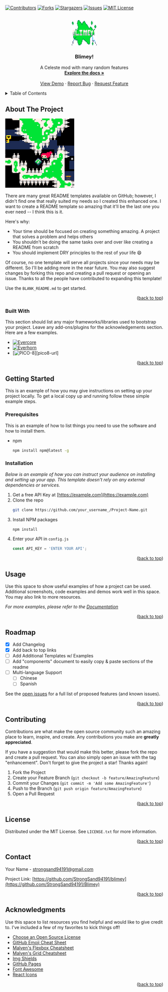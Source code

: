 <a name="readme-top"></a>

<!-- PROJECT SHIELDS -->
<!--
*** I'm using markdown "reference style" links for readability.
*** Reference links are enclosed in brackets [ ] instead of parentheses ( ).
*** See the bottom of this document for the declaration of the reference variables
*** for contributors-url, forks-url, etc. This is an optional, concise syntax you may use.
*** https://www.markdownguide.org/basic-syntax/#reference-style-links
-->
[![Contributors][contributors-shield]][contributors-url]
[![Forks][forks-shield]][forks-url]
[![Stargazers][stars-shield]][stars-url]
[![Issues][issues-shield]][issues-url]
[![MIT License][license-shield]][license-url]



<!-- PROJECT LOGO -->
<br />
<div align="center">
  <a href="https://github.com/StrongSand94191/Blimey">
    <img src="images/logo.png" alt="Logo" width="80" height="80">
  </a>

  <h3 align="center">Blimey!</h3>

  <p align="center">
    A Celeste mod with many random features
    <br />
    <a href="https://github.com/StrongSand94191/Blimey"><strong>Explore the docs »</strong></a>
    <br />
    <br />
    <a href="https://github.com/StrongSand94191/Blimey">View Demo</a>
    ·
    <a href="https://github.com/StrongSand94191/Blimey/issues">Report Bug</a>
    ·
    <a href="https://github.com/StrongSand94191/Blimey/issues">Request Feature</a>
  </p>
</div>



<!-- TABLE OF CONTENTS -->
<details>
  <summary>Table of Contents</summary>
  <ol>
    <li>
      <a href="#about-the-project">About The Project</a>
      <ul>
        <li><a href="#built-with">Built With</a></li>
      </ul>
    </li>
    <li>
      <a href="#getting-started">Getting Started</a>
      <ul>
        <li><a href="#prerequisites">Prerequisites</a></li>
        <li><a href="#installation">Installation</a></li>
      </ul>
    </li>
    <li><a href="#usage">Usage</a></li>
    <li><a href="#roadmap">Roadmap</a></li>
    <li><a href="#contributing">Contributing</a></li>
    <li><a href="#license">License</a></li>
    <li><a href="#contact">Contact</a></li>
    <li><a href="#acknowledgments">Acknowledgments</a></li>
  </ol>
</details>



<!-- ABOUT THE PROJECT -->
## About The Project

[![Product Name Screen Shot][product-screenshot]](https://example.com)

There are many great README templates available on GitHub; however, I didn't find one that really suited my needs so I created this enhanced one. I want to create a README template so amazing that it'll be the last one you ever need -- I think this is it.

Here's why:
* Your time should be focused on creating something amazing. A project that solves a problem and helps others
* You shouldn't be doing the same tasks over and over like creating a README from scratch
* You should implement DRY principles to the rest of your life :smile:

Of course, no one template will serve all projects since your needs may be different. So I'll be adding more in the near future. You may also suggest changes by forking this repo and creating a pull request or opening an issue. Thanks to all the people have contributed to expanding this template!

Use the `BLANK_README.md` to get started.

<p align="right">(<a href="#readme-top">back to top</a>)</p>



### Built With

This section should list any major frameworks/libraries used to bootstrap your project. Leave any add-ons/plugins for the acknowledgements section. Here are a few examples.

* [![Evercore][evercore-github]][evercore-url]
* [![Everhorn][everhorn-github]][everhorn-url]
* [![PICO-8][pico8-shield]][pico8-url]

<p align="right">(<a href="#readme-top">back to top</a>)</p>



<!-- GETTING STARTED -->
## Getting Started

This is an example of how you may give instructions on setting up your project locally.
To get a local copy up and running follow these simple example steps.

### Prerequisites

This is an example of how to list things you need to use the software and how to install them.
* npm
  ```sh
  npm install npm@latest -g
  ```

### Installation

_Below is an example of how you can instruct your audience on installing and setting up your app. This template doesn't rely on any external dependencies or services._

1. Get a free API Key at [https://example.com](https://example.com)
2. Clone the repo
   ```sh
   git clone https://github.com/your_username_/Project-Name.git
   ```
3. Install NPM packages
   ```sh
   npm install
   ```
4. Enter your API in `config.js`
   ```js
   const API_KEY = 'ENTER YOUR API';
   ```

<p align="right">(<a href="#readme-top">back to top</a>)</p>



<!-- USAGE EXAMPLES -->
## Usage

Use this space to show useful examples of how a project can be used. Additional screenshots, code examples and demos work well in this space. You may also link to more resources.

_For more examples, please refer to the [Documentation](https://example.com)_

<p align="right">(<a href="#readme-top">back to top</a>)</p>



<!-- ROADMAP -->
## Roadmap

- [x] Add Changelog
- [x] Add back to top links
- [ ] Add Additional Templates w/ Examples
- [ ] Add "components" document to easily copy & paste sections of the readme
- [ ] Multi-language Support
    - [ ] Chinese
    - [ ] Spanish

See the [open issues](https://github.com/StrongSand94191/Blimey/issues) for a full list of proposed features (and known issues).

<p align="right">(<a href="#readme-top">back to top</a>)</p>



<!-- CONTRIBUTING -->
## Contributing

Contributions are what make the open source community such an amazing place to learn, inspire, and create. Any contributions you make are **greatly appreciated**.

If you have a suggestion that would make this better, please fork the repo and create a pull request. You can also simply open an issue with the tag "enhancement".
Don't forget to give the project a star! Thanks again!

1. Fork the Project
2. Create your Feature Branch (`git checkout -b feature/AmazingFeature`)
3. Commit your Changes (`git commit -m 'Add some AmazingFeature'`)
4. Push to the Branch (`git push origin feature/AmazingFeature`)
5. Open a Pull Request

<p align="right">(<a href="#readme-top">back to top</a>)</p>



<!-- LICENSE -->
## License

Distributed under the MIT License. See `LICENSE.txt` for more information.

<p align="right">(<a href="#readme-top">back to top</a>)</p>



<!-- CONTACT -->
## Contact

Your Name - strongsand94191@gmail.com

Project Link: [https://github.com/StrongSand94191/blimey](https://github.com/StrongSand94191/Blimey)

<p align="right">(<a href="#readme-top">back to top</a>)</p>



<!-- ACKNOWLEDGMENTS -->
## Acknowledgments

Use this space to list resources you find helpful and would like to give credit to. I've included a few of my favorites to kick things off!

* [Choose an Open Source License](https://choosealicense.com)
* [GitHub Emoji Cheat Sheet](https://www.webpagefx.com/tools/emoji-cheat-sheet)
* [Malven's Flexbox Cheatsheet](https://flexbox.malven.co/)
* [Malven's Grid Cheatsheet](https://grid.malven.co/)
* [Img Shields](https://shields.io)
* [GitHub Pages](https://pages.github.com)
* [Font Awesome](https://fontawesome.com)
* [React Icons](https://react-icons.github.io/react-icons/search)

<p align="right">(<a href="#readme-top">back to top</a>)</p>



<!-- MARKDOWN LINKS & IMAGES -->
<!-- https://www.markdownguide.org/basic-syntax/#reference-style-links -->
[contributors-shield]: https://img.shields.io/github/contributors/StrongSand94191/Blimey.svg?style=for-the-badge
[contributors-url]: https://github.com/StrongSand94191/Blimey/graphs/contributors
[forks-shield]: https://img.shields.io/github/forks/StrongSand94191/Blimey.svg?style=for-the-badge
[forks-url]: https://github.com/StrongSand94191/Blimey/network/members
[stars-shield]: https://img.shields.io/github/stars/StrongSand94191/Blimey.svg?style=for-the-badge
[stars-url]: https://github.com/StrongSand94191/Blimey/stargazers
[issues-shield]: https://img.shields.io/github/issues/StrongSand94191/Blimey.svg?style=for-the-badge
[issues-url]: https://github.com/StrongSand94191/Blimey/issues
[license-shield]: https://img.shields.io/github/license/StrongSand94191/Blimey.svg?style=for-the-badge
[license-url]: https://github.com/StrongSand94191/Blimey/blob/master/LICENSE.txt
[product-screenshot]: images/screenshot.png
[everhorn-github]: https://img.shields.io/badge/Everhorn-0f0f0f?logo=data:image/png;base64,iVBORw0KGgoAAAANSUhEUgAAACgAAAAoCAYAAACM/rhtAAAApElEQVR4Ae2dsQ2CUBRFH5QsQuhZQxsSwgCsYacmWrICtZUOoC5BwQBau8BzAC+E5P9EinNKAved5OXyWgOAeZIYIW4b1+HX4HwEEUQwpqD3JkVs+9YfjE89tKwXz03X/h9EEMFV3mL3XLf184gz9XjXMqfmx4cVI4hgzFtsr1q227NOvr4/3OTz3bnlFiOI4H9aPEFxcdnuoUqC81kxgggCQBhfqHwqM75sOVwAAAAQdEVYdExvZGVQTkcAMjAxMTAyMjHjWbbBAAAAAElFTkSuQmCC
[everhorn-url]: https://github.com/CelesteClassic/everhorn
[evercore-github]: https://img.shields.io/badge/Evercore-0f0f0f?logo=github
[evercore-url]: https://github.com/CelesteClassic/evercore
[pico8-shield]: https://img.shields.io/badge/PICO--8-gray.svg?style=plastic&logo=data:image/png;base64,iVBORw0KGgoAAAANSUhEUgAAACgAAAAoCAYAAACM/rhtAAAApElEQVR4Ae2dsQ2CUBRFH5QsQuhZQxsSwgCsYacmWrICtZUOoC5BwQBau8BzAC+E5P9EinNKAved5OXyWgOAeZIYIW4b1+HX4HwEEUQwpqD3JkVs+9YfjE89tKwXz03X/h9EEMFV3mL3XLf184gz9XjXMqfmx4cVI4hgzFtsr1q227NOvr4/3OTz3bnlFiOI4H9aPEFxcdnuoUqC81kxgggCQBhfqHwqM75sOVwAAAAQdEVYdExvZGVQTkcAMjAxMTAyMjHjWbbBAAAAAElFTkSuQmCC
